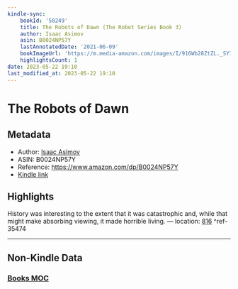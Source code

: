 ```yaml
---
kindle-sync:
    bookId: '58249'
    title: The Robots of Dawn (The Robot Series Book 3)
    author: Isaac Asimov
    asin: B0024NP57Y
    lastAnnotatedDate: '2021-06-09'
    bookImageUrl: 'https://m.media-amazon.com/images/I/916Wb28ZtZL._SY160.jpg'
    highlightsCount: 1
date: 2023-05-22 19:10
last_modified_at: 2023-05-22 19:10
---
```


# The Robots of Dawn

## Metadata

-   Author: [Isaac Asimov](https://www.amazon.comundefined)
-   ASIN: B0024NP57Y
-   Reference: https://www.amazon.com/dp/B0024NP57Y
-   [Kindle link](kindle://book?action=open&asin=B0024NP57Y)

## Highlights

History was interesting to the extent that it was catastrophic and, while that might make absorbing viewing, it made horrible living. — location: [816](kindle://book?action=open&asin=B0024NP57Y&location=816) ^ref-35474

---

## Non-Kindle Data

### [Books MOC](Books%20MOC.md)
